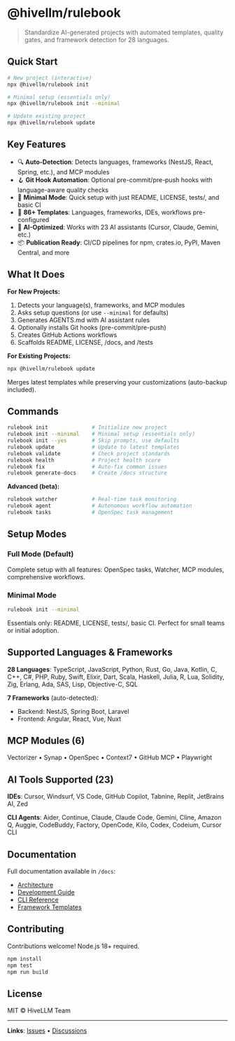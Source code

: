 # @hivellm/rulebook

> Standardize AI-generated projects with automated templates, quality gates, and framework detection for 28 languages.

## Quick Start

```bash
# New project (interactive)
npx @hivellm/rulebook init

# Minimal setup (essentials only)
npx @hivellm/rulebook init --minimal

# Update existing project
npx @hivellm/rulebook update
```

## Key Features

- 🔍 **Auto-Detection**: Detects languages, frameworks (NestJS, React, Spring, etc.), and MCP modules
- 🪝 **Git Hook Automation**: Optional pre-commit/pre-push hooks with language-aware quality checks
- 🎯 **Minimal Mode**: Quick setup with just README, LICENSE, tests/, and basic CI
- 📝 **86+ Templates**: Languages, frameworks, IDEs, workflows pre-configured
- 🤖 **AI-Optimized**: Works with 23 AI assistants (Cursor, Claude, Gemini, etc.)
- 📦 **Publication Ready**: CI/CD pipelines for npm, crates.io, PyPI, Maven Central, and more

## What It Does

**For New Projects:**
1. Detects your language(s), frameworks, and MCP modules
2. Asks setup questions (or use `--minimal` for defaults)
3. Generates AGENTS.md with AI assistant rules
4. Optionally installs Git hooks (pre-commit/pre-push)
5. Creates GitHub Actions workflows
6. Scaffolds README, LICENSE, /docs, and /tests

**For Existing Projects:**
```bash
npx @hivellm/rulebook update
```
Merges latest templates while preserving your customizations (auto-backup included).

## Commands

```bash
rulebook init              # Initialize new project
rulebook init --minimal    # Minimal setup (essentials only)
rulebook init --yes        # Skip prompts, use defaults
rulebook update            # Update to latest templates
rulebook validate          # Check project standards
rulebook health            # Project health score
rulebook fix               # Auto-fix common issues
rulebook generate-docs     # Create /docs structure
```

**Advanced (beta):**
```bash
rulebook watcher           # Real-time task monitoring
rulebook agent             # Autonomous workflow automation
rulebook tasks             # OpenSpec task management
```

## Setup Modes

### Full Mode (Default)
Complete setup with all features: OpenSpec tasks, Watcher, MCP modules, comprehensive workflows.

### Minimal Mode
```bash
rulebook init --minimal
```
Essentials only: README, LICENSE, tests/, basic CI. Perfect for small teams or initial adoption.

## Supported Languages & Frameworks

**28 Languages**: TypeScript, JavaScript, Python, Rust, Go, Java, Kotlin, C, C++, C#, PHP, Ruby, Swift, Elixir, Dart, Scala, Haskell, Julia, R, Lua, Solidity, Zig, Erlang, Ada, SAS, Lisp, Objective-C, SQL

**7 Frameworks** (auto-detected):
- Backend: NestJS, Spring Boot, Laravel
- Frontend: Angular, React, Vue, Nuxt

## MCP Modules (6)

Vectorizer • Synap • OpenSpec • Context7 • GitHub MCP • Playwright

## AI Tools Supported (23)

**IDEs**: Cursor, Windsurf, VS Code, GitHub Copilot, Tabnine, Replit, JetBrains AI, Zed

**CLI Agents**: Aider, Continue, Claude, Claude Code, Gemini, Cline, Amazon Q, Auggie, CodeBuddy, Factory, OpenCode, Kilo, Codex, Codeium, Cursor CLI

## Documentation

Full documentation available in `/docs`:
- [Architecture](docs/ARCHITECTURE.md)
- [Development Guide](docs/DEVELOPMENT.md)
- [CLI Reference](docs/CLI.md)
- [Framework Templates](templates/frameworks/)

## Contributing

Contributions welcome! Node.js 18+ required.

```bash
npm install
npm test
npm run build
```

## License

MIT © HiveLLM Team

---

**Links**: [Issues](https://github.com/hivellm/rulebook/issues) • [Discussions](https://github.com/hivellm/rulebook/discussions)
